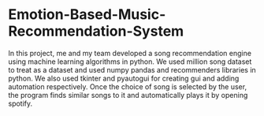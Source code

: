 # Emotion-Based-Music-Recommendation-System

In this project, me and my team developed a song recommendation engine using machine learning algorithms in python. We used million song dataset to treat as a dataset and used numpy pandas and recommenders libraries in python. We also used tkinter and pyautogui for creating gui and adding automation respectively. Once the choice of song is selected by the user, the program finds similar songs to it and automatically plays it by opening spotify.
